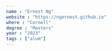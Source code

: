 ```yaml
---
name : "Ernest Ng"
website : "https://ngernest.github.io"
where : "Cornell"
degree : "Masters"
year : "2023"
tags : ["alum"]
---
```

